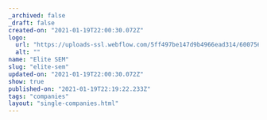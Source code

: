 ```yaml
---
_archived: false
_draft: false
created-on: "2021-01-19T22:00:30.072Z"
logo:
  url: "https://uploads-ssl.webflow.com/5ff497be147d9b4966ead314/600756764341a7278cbaaa6d_elitesem.jpg"
  alt: ""
name: "Elite SEM"
slug: "elite-sem"
updated-on: "2021-01-19T22:00:30.072Z"
show: true
published-on: "2021-01-19T22:19:22.233Z"
tags: "companies"
layout: "single-companies.html"
---
```



